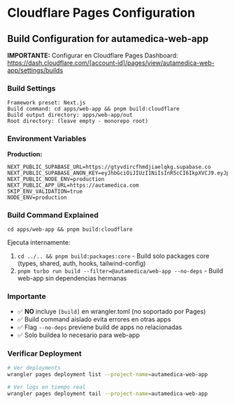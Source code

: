 # Cloudflare Pages Configuration

## Build Configuration for autamedica-web-app

**IMPORTANTE:** Configurar en Cloudflare Pages Dashboard:
https://dash.cloudflare.com/[account-id]/pages/view/autamedica-web-app/settings/builds

### Build Settings

```
Framework preset: Next.js
Build command: cd apps/web-app && pnpm build:cloudflare
Build output directory: apps/web-app/out
Root directory: (leave empty - monorepo root)
```

### Environment Variables

**Production:**
```
NEXT_PUBLIC_SUPABASE_URL=https://gtyvdircfhmdjiaelqkg.supabase.co
NEXT_PUBLIC_SUPABASE_ANON_KEY=eyJhbGciOiJIUzI1NiIsInR5cCI6IkpXVCJ9.eyJpc3MiOiJzdXBhYmFzZSIsInJlZiI6Imd0eXZkaXJjZmhtZGppYWVscWtnIiwicm9sZSI6ImFub24iLCJpYXQiOjE3NTY2Njc4NTUsImV4cCI6MjA3MjI0Mzg1NX0.DeEm08k7QOrKObWaz8AUaOB5N6Z2QZhZHFaUf2siALA
NEXT_PUBLIC_NODE_ENV=production
NEXT_PUBLIC_APP_URL=https://autamedica.com
SKIP_ENV_VALIDATION=true
NODE_ENV=production
```

### Build Command Explained

`cd apps/web-app && pnpm build:cloudflare`

Ejecuta internamente:
1. `cd ../.. && pnpm build:packages:core` - Build solo packages core (types, shared, auth, hooks, tailwind-config)
2. `pnpm turbo run build --filter=@autamedica/web-app --no-deps` - Build web-app sin dependencias hermanas

### Importante

- ✅ **NO** incluye `[build]` en wrangler.toml (no soportado por Pages)
- ✅ Build command aislado evita errores en otras apps
- ✅ Flag `--no-deps` previene build de apps no relacionadas
- ✅ Solo buildea lo necesario para web-app

### Verificar Deployment

```bash
# Ver deployments
wrangler pages deployment list --project-name=autamedica-web-app

# Ver logs en tiempo real
wrangler pages deployment tail --project-name=autamedica-web-app
```
